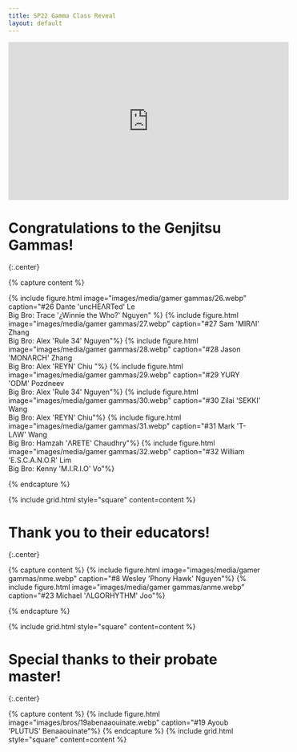 ```yaml
---
title: SP22 Gamma Class Reveal
layout: default
---
```


<iframe width="560" height="315" src="https://www.youtube.com/embed/ylUL5LqYr0g?si=ydwWMcvwxtpMNhcq" title="YouTube video player" frameborder="0" allow="accelerometer; autoplay; clipboard-write; encrypted-media; gyroscope; picture-in-picture; web-share" allowfullscreen></iframe>

# Congratulations to the Genjitsu Gammas!
{:.center}

{% capture content %}

{% include figure.html image="images/media/gamer gammas/26.webp" caption="#26 Dante 'uncHEΛRTed' Le <br> Big Bro: Trace '¿Winnie the Who?' Nguyen" %}
{% include figure.html image="images/media/gamer gammas/27.webp" caption="#27 Sam 'MIRΛI' Zhang <br> Big Bro: Alex 'Rule 34' Nguyen"%}
{% include figure.html image="images/media/gamer gammas/28.webp" caption="#28 Jason 'MONΛRCH' Zhang <br> Big Bro: Alex 'REYN' Chiu "%}
{% include figure.html image="images/media/gamer gammas/29.webp" caption="#29 YURY 'ODM' Pozdneev <br> Big Bro: Alex 'Rule 34' Nguyen"%}
{% include figure.html image="images/media/gamer gammas/30.webp" caption="#30 Zilai 'SEKKI' Wang <br> Big Bro: Alex 'REYN' Chiu"%}
{% include figure.html image="images/media/gamer gammas/31.webp" caption="#31 Mark 'T-LΛW' Wang <br> Big Bro: Hamzah 'ΛRETE' Chaudhry"%}
{% include figure.html image="images/media/gamer gammas/32.webp" caption="#32 William 'E.S.C.A.N.O.R' Lim <br> Big Bro: Kenny 'M.I.R.I.O' Vo"%}

{% endcapture %}

{% include grid.html style="square" content=content %}

# Thank you to their educators!
{:.center}

{% capture content %}
{% include figure.html image="images/media/gamer gammas/nme.webp" caption="#8 Wesley 'Phony Hawk' Nguyen"%}
{% include figure.html image="images/media/gamer gammas/anme.webp" caption="#23 Michael 'ΛLGORHYTHM' Joo"%}

{% endcapture %}

{% include grid.html style="square" content=content %}

# Special thanks to their probate master!
{:.center}

{% capture content %}
{% include figure.html image="images/bros/19abenaaouinate.webp" caption="#19 Ayoub 'PLUTUS' Benaaouinate"%}
{% endcapture %}
{% include grid.html style="square" content=content %}
